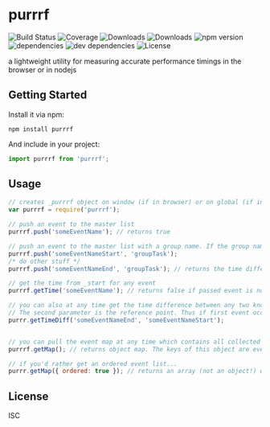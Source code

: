 # purrrf

![Build Status](https://img.shields.io/travis/tyler-g/purrrf.svg)
![Coverage](https://img.shields.io/coveralls/tyler-g/purrrf.svg)
![Downloads](https://img.shields.io/npm/dm/purrrf.svg)
![Downloads](https://img.shields.io/npm/dt/purrrf.svg)
![npm version](https://img.shields.io/npm/v/purrrf.svg)
![dependencies](https://img.shields.io/david/tyler-g/purrrf.svg)
![dev dependencies](https://img.shields.io/david/dev/tyler-g/purrrf.svg)
![License](https://img.shields.io/npm/l/purrrf.svg)

a lightweight utility for measuring accurate performance timings in the browser or in nodejs

## Getting Started

Install it via npm:

```shell
npm install purrrf
```

And include in your project:

```javascript
import purrrf from 'purrrf';
```

## Usage

```javascript
// creates _purrrf object on window (if in browser) or on global (if in nodejs). This prevents overriding itself if you have to require it in multiple places
var purrrf = require('purrrf'); 

// push an event to the master list
purrrf.push('someEventName'); // returns true

// push an event to the master list with a group name. If the group name was used on a previous event, it will return the time difference between the two events in ms
purrrf.push('someEventNameStart', 'groupTask');
/* do other stuff */
purrrf.push('someEventNameEnd', 'groupTask'); // returns the time difference in ms between 'someEventNameStart' and 'someEventNameEnd'

// get the time from _start for any event
purrrf.getTime('someEventName'); // returns false if passed event is not in the master list

// you can also at any time get the time difference between any two known events
// The second parameter is the reference point. Thus if first event occurred before the second, a negative value will be returned
purrr.getTimeDiff('someEventNameEnd', 'someEventNameStart');


// you can pull the event map at any time which contains all collected data on every event pushed to the master list
purrrf.getMap(); // returns object map. The keys of this object are event names. Thus note if you pushed the same event name to the master list, the latter will override the former.

// if you'd rather get an ordered event list...
purrr.getMap({ ordered: true }); // returns an array (not an object!) which contains the pushed events in the order in which they were received

```

## License

ISC